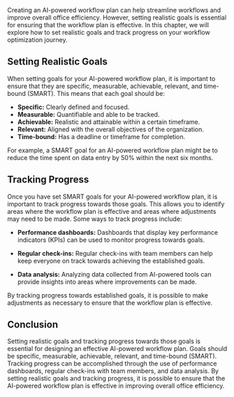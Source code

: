 
Creating an AI-powered workflow plan can help streamline workflows and improve overall office efficiency. However, setting realistic goals is essential for ensuring that the workflow plan is effective. In this chapter, we will explore how to set realistic goals and track progress on your workflow optimization journey.

Setting Realistic Goals
-----------------------

When setting goals for your AI-powered workflow plan, it is important to ensure that they are specific, measurable, achievable, relevant, and time-bound (SMART). This means that each goal should be:

* **Specific:** Clearly defined and focused.
* **Measurable:** Quantifiable and able to be tracked.
* **Achievable:** Realistic and attainable within a certain timeframe.
* **Relevant:** Aligned with the overall objectives of the organization.
* **Time-bound:** Has a deadline or timeframe for completion.

For example, a SMART goal for an AI-powered workflow plan might be to reduce the time spent on data entry by 50% within the next six months.

Tracking Progress
-----------------

Once you have set SMART goals for your AI-powered workflow plan, it is important to track progress towards those goals. This allows you to identify areas where the workflow plan is effective and areas where adjustments may need to be made. Some ways to track progress include:

* **Performance dashboards:** Dashboards that display key performance indicators (KPIs) can be used to monitor progress towards goals.

* **Regular check-ins:** Regular check-ins with team members can help keep everyone on track towards achieving the established goals.

* **Data analysis:** Analyzing data collected from AI-powered tools can provide insights into areas where improvements can be made.

By tracking progress towards established goals, it is possible to make adjustments as necessary to ensure that the workflow plan is effective.

Conclusion
----------

Setting realistic goals and tracking progress towards those goals is essential for designing an effective AI-powered workflow plan. Goals should be specific, measurable, achievable, relevant, and time-bound (SMART). Tracking progress can be accomplished through the use of performance dashboards, regular check-ins with team members, and data analysis. By setting realistic goals and tracking progress, it is possible to ensure that the AI-powered workflow plan is effective in improving overall office efficiency.

